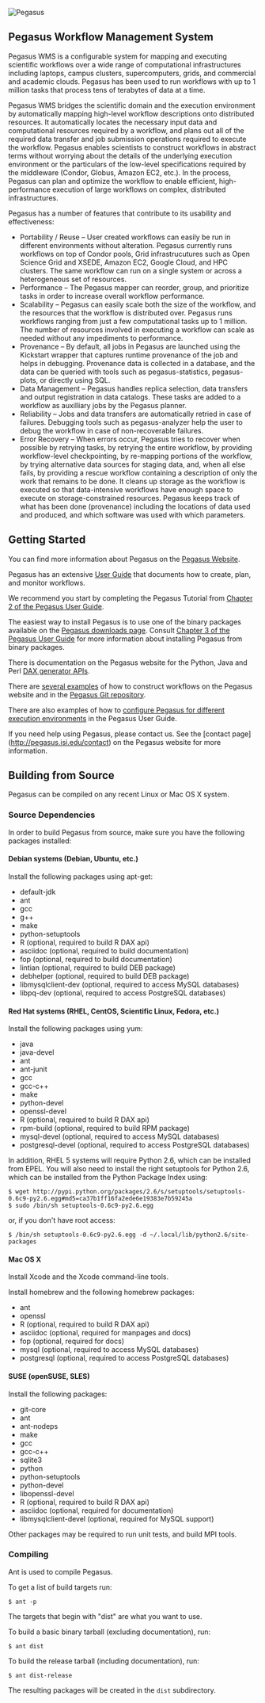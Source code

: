 ![Pegasus](doc/sphinx/images/pegasusfront-black-reduced.png)

Pegasus Workflow Management System
----------------------------------

Pegasus WMS is a configurable system for mapping and executing scientific
workflows over a wide range of computational infrastructures including laptops,
campus clusters, supercomputers, grids, and commercial and academic clouds.
Pegasus has been used to run workflows with up to 1 million tasks that process
tens of terabytes of data at a time.

Pegasus WMS bridges the scientific domain and the execution environment by
automatically mapping high-level workflow descriptions onto distributed
resources. It automatically locates the necessary input data and computational
resources required by a workflow, and plans out all of the required data
transfer and job submission operations required to execute the workflow.
Pegasus enables scientists to construct workflows in abstract terms without
worrying about the details of the underlying execution environment or the
particulars of the low-level specifications required by the middleware (Condor,
Globus, Amazon EC2, etc.). In the process, Pegasus can plan and optimize the
workflow to enable efficient, high-performance execution of large
workflows on complex, distributed infrastructures.

Pegasus has a number of features that contribute to its usability and
effectiveness:

* Portability / Reuse – User created workflows can easily be run in different
environments without alteration. Pegasus currently runs workflows on top of
Condor pools, Grid infrastrucutures such as Open Science Grid and XSEDE,
Amazon EC2, Google Cloud, and HPC clusters. The same workflow can run on a
single system or across a heterogeneous set of resources.
* Performance – The Pegasus mapper can reorder, group, and prioritize tasks in
order to increase overall workflow performance.
* Scalability – Pegasus can easily scale both the size of the workflow, and
the resources that the workflow is distributed over. Pegasus runs workflows
ranging from just a few computational tasks up to 1 million. The number of
resources involved in executing a workflow can scale as needed without any
impediments to performance.
* Provenance – By default, all jobs in Pegasus are launched using the
Kickstart wrapper that captures runtime provenance of the job and helps in
debugging. Provenance data is collected in a database, and the data can be
queried with tools such as pegasus-statistics, pegasus-plots, or directly
using SQL.
* Data Management – Pegasus handles replica selection, data transfers and
output registration in data catalogs. These tasks are added to a workflow as
auxilliary jobs by the Pegasus planner.
* Reliability – Jobs and data transfers are automatically retried in case of
failures. Debugging tools such as pegasus-analyzer help the user to debug the
workflow in case of non-recoverable failures.
* Error Recovery – When errors occur, Pegasus tries to recover when possible
by retrying tasks, by retrying the entire workflow, by providing workflow-level
checkpointing, by re-mapping portions of the workflow, by trying alternative
data sources for staging data, and, when all else fails, by providing a rescue
workflow containing a description of only the work that remains to be done.
It cleans up storage as the workflow is executed so that data-intensive
workflows have enough space to execute on storage-constrained resources.
Pegasus keeps track of what has been done (provenance) including the locations
of data used and produced, and which software was used with which parameters.


Getting Started
---------------

You can find more information about Pegasus on the [Pegasus Website](http://pegasus.isi.edu).

Pegasus has an extensive [User Guide](http://pegasus.isi.edu/documentation/)
that documents how to create, plan, and monitor workflows.

We recommend you start by completing the Pegasus Tutorial from [Chapter 2 of the
Pegasus User Guide](http://pegasus.isi.edu/documentation/tutorial.php).

The easiest way to install Pegasus is to use one of the binary packages
available on the [Pegasus downloads page](http://pegasus.isi.edu/downloads).
Consult [Chapter 3 of the Pegasus User Guide](http://pegasus.isi.edu/wms/docs/latest/installation.php)
for more information about installing Pegasus from binary packages.

There is documentation on the Pegasus website for the Python, Java and Perl
[DAX generator APIs](https://pegasus.isi.edu/documentation/dax_generator_api.php).

There are [several examples](http://pegasus.isi.edu/documentation/examples/) of
how to construct workflows on the Pegasus website and in the [Pegasus Git
repository](https://github.com/pegasus-isi/pegasus/tree/master/share/pegasus/examples).

There are also examples of how to [configure Pegasus for different execution
environments](http://pegasus.isi.edu/documentation/execution_environments.php)
in the Pegasus User Guide.

If you need help using Pegasus, please contact us. See the [contact page]
(http://pegasus.isi.edu/contact) on the Pegasus website for more information.


Building from Source
--------------------

Pegasus can be compiled on any recent Linux or Mac OS X system.

### Source Dependencies

In order to build Pegasus from source, make sure you have the following
packages installed:

#### Debian systems (Debian, Ubuntu, etc.)

Install the following packages using apt-get:

* default-jdk
* ant
* gcc
* g++
* make
* python-setuptools
* R (optional, required to build R DAX api)
* asciidoc (optional, required to build documentation)
* fop (optional, required to build documentation)
* lintian (optional, required to build DEB package)
* debhelper (optional, required to build DEB package)
* libmysqlclient-dev (optional, required to access MySQL databases)
* libpq-dev (optional, required to access PostgreSQL databases)

#### Red Hat systems (RHEL, CentOS, Scientific Linux, Fedora, etc.)

Install the following packages using yum:

* java
* java-devel
* ant
* ant-junit
* gcc
* gcc-c++
* make
* python-devel
* openssl-devel
* R (optional, required to build R DAX api)
* rpm-build (optional, required to build RPM package)
* mysql-devel (optional, required to access MySQL databases)
* postgresql-devel (optional, required to access PostgreSQL databases)

In addition, RHEL 5 systems will require Python 2.6, which can be
installed from EPEL. You will also need to install the right setuptools
for Python 2.6, which can be installed from the Python Package Index using:

    $ wget http://pypi.python.org/packages/2.6/s/setuptools/setuptools-0.6c9-py2.6.egg#md5=ca37b1ff16fa2ede6e19383e7b59245a
    $ sudo /bin/sh setuptools-0.6c9-py2.6.egg

or, if you don't have root access:

    $ /bin/sh setuptools-0.6c9-py2.6.egg -d ~/.local/lib/python2.6/site-packages

#### Mac OS X

Install Xcode and the Xcode command-line tools.

Install homebrew and the following homebrew packages:

* ant
* openssl
* R (optional, required to build R DAX api)
* asciidoc (optional, required for manpages and docs)
* fop (optional, required for docs)
* mysql (optional, required to access MySQL databases)
* postgresql (optional, required to access PostgreSQL databases)

#### SUSE (openSUSE, SLES)

Install the following packages:

* git-core
* ant
* ant-nodeps
* make
* gcc
* gcc-c++
* sqlite3
* python
* python-setuptools
* python-devel
* libopenssl-devel
* R (optional, required to build R DAX api)
* asciidoc (optional, required for documentation)
* libmysqlclient-devel (optional, required for MySQL support)

Other packages may be required to run unit tests, and build MPI tools.

### Compiling

Ant is used to compile Pegasus.

To get a list of build targets run:

    $ ant -p

The targets that begin with "dist" are what you want to use.

To build a basic binary tarball (excluding documentation), run:

    $ ant dist

To build the release tarball (including documentation), run:

    $ ant dist-release

The resulting packages will be created in the `dist` subdirectory.

